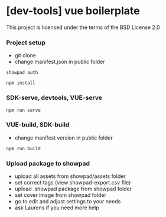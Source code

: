 # [dev-tools] vue boilerplate

This project is licensed under the terms of the BSD License 2.0

### Project setup

* git clone
* change manifest.json in public folder

```
showpad auth
```

```
npm install
```

### SDK-serve, devtools, VUE-serve

```
npm run serve
```

### VUE-build, SDK-build

* change manifest version in public folder

```
npm run build
```

### Upload package to showpad

* upload all assets from showpad/assets folder
* set correct tags (view showpad-export.csv file)
* upload .showpad package from showpad folder
* set cover image from showpad folder
* go to edit and adjust settings to your needs
* ask Laurens if you need more help
